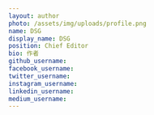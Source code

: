 ```yaml
---
layout: author
photo: /assets/img/uploads/profile.png
name: DSG
display_name: DSG
position: Chief Editor
bio: 作者
github_username:
facebook_username:
twitter_username:
instagram_username:
linkedin_username:
medium_username: 
---
```

